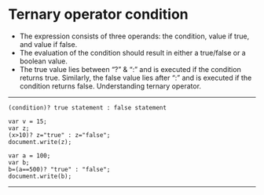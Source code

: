 
# Ternary operator condition


- The expression consists of three operands: the condition, value if true, and value if false.
- The evaluation of the condition should result in either a true/false or a boolean value.
- The true value lies between “?” & “:” and is executed if the condition returns true. Similarly, the false value lies after “:” and is executed if the condition returns false.
Understanding ternary operator.
---
```barh
(condition)? true statement : false statement
```
```barh
var v = 15;
var z;
(x>10)? z="true" : z="false";
document.write(z);
```

```barh
var a = 100;
var b;
b=(a==500)? "true" : "false";
document.write(b);
```

----
